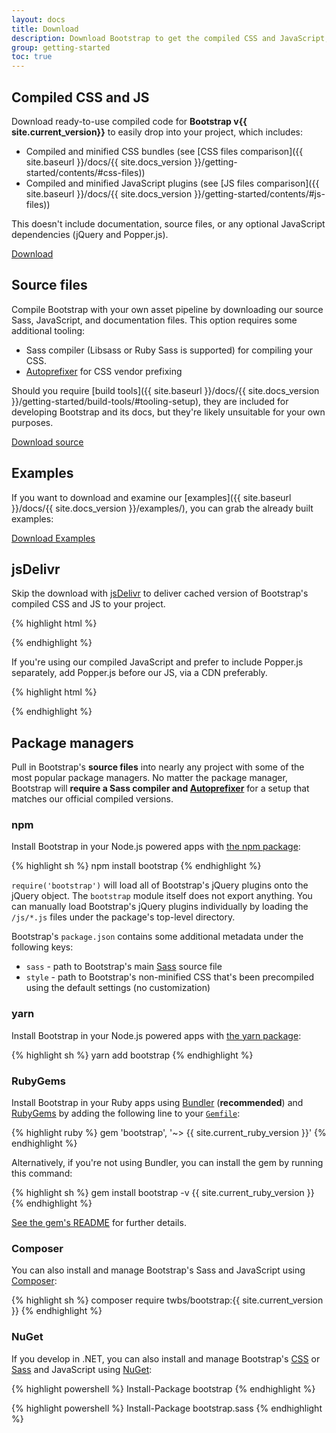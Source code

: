 ```yaml
---
layout: docs
title: Download
description: Download Bootstrap to get the compiled CSS and JavaScript, source code, or include it with your favorite package managers like npm, RubyGems, and more.
group: getting-started
toc: true
---
```


## Compiled CSS and JS

Download ready-to-use compiled code for **Bootstrap v{{ site.current_version}}** to easily drop into your project, which includes:

- Compiled and minified CSS bundles (see [CSS files comparison]({{ site.baseurl }}/docs/{{ site.docs_version }}/getting-started/contents/#css-files))
- Compiled and minified JavaScript plugins (see [JS files comparison]({{ site.baseurl }}/docs/{{ site.docs_version }}/getting-started/contents/#js-files))

This doesn't include documentation, source files, or any optional JavaScript dependencies (jQuery and Popper.js).

<a href="{{ site.download.dist }}" class="btn btn-bd-primary" onclick="ga('send', 'event', 'Getting started', 'Download', 'Download Bootstrap');">Download</a>

## Source files

Compile Bootstrap with your own asset pipeline by downloading our source Sass, JavaScript, and documentation files. This option requires some additional tooling:

- Sass compiler (Libsass or Ruby Sass is supported) for compiling your CSS.
- [Autoprefixer](https://github.com/postcss/autoprefixer) for CSS vendor prefixing

Should you require [build tools]({{ site.baseurl }}/docs/{{ site.docs_version }}/getting-started/build-tools/#tooling-setup), they are included for developing Bootstrap and its docs, but they're likely unsuitable for your own purposes.

<a href="{{ site.download.source }}" class="btn btn-bd-primary" onclick="ga('send', 'event', 'Getting started', 'Download', 'Download source');">Download source</a>

## Examples

If you want to download and examine our [examples]({{ site.baseurl }}/docs/{{ site.docs_version }}/examples/), you can grab the already built examples:

<a href="{{ site.download.dist_examples }}" class="btn btn-bd-primary" onclick="ga('send', 'event', 'Getting started', 'Download', 'Download Examples');">Download Examples</a>

## jsDelivr

Skip the download with [jsDelivr](https://www.jsdelivr.com/) to deliver cached version of Bootstrap's compiled CSS and JS to your project.

{% highlight html %}
<link rel="stylesheet" href="{{ site.cdn.css }}" integrity="{{ site.cdn.css_hash }}" crossorigin="anonymous">
<script src="{{ site.cdn.js_bundle }}" integrity="{{ site.cdn.js_bundle_hash }}" crossorigin="anonymous"></script>
{% endhighlight %}

If you're using our compiled JavaScript and prefer to include Popper.js separately, add Popper.js before our JS, via a CDN preferably.

{% highlight html %}
<script src="{{ site.cdn.jquery }}" integrity="{{ site.cdn.jquery_hash }}" crossorigin="anonymous"></script>
<script src="{{ site.cdn.popper }}" integrity="{{ site.cdn.popper_hash }}" crossorigin="anonymous"></script>
<script src="{{ site.cdn.js }}" integrity="{{ site.cdn.js_hash }}" crossorigin="anonymous"></script>
{% endhighlight %}

## Package managers

Pull in Bootstrap's **source files** into nearly any project with some of the most popular package managers. No matter the package manager, Bootstrap will **require a Sass compiler and [Autoprefixer](https://github.com/postcss/autoprefixer)** for a setup that matches our official compiled versions.

### npm

Install Bootstrap in your Node.js powered apps with [the npm package](https://www.npmjs.com/package/bootstrap):

{% highlight sh %}
npm install bootstrap
{% endhighlight %}

`require('bootstrap')` will load all of Bootstrap's jQuery plugins onto the jQuery object. The `bootstrap` module itself does not export anything. You can manually load Bootstrap's jQuery plugins individually by loading the `/js/*.js` files under the package's top-level directory.

Bootstrap's `package.json` contains some additional metadata under the following keys:

- `sass` - path to Bootstrap's main [Sass](https://sass-lang.com/) source file
- `style` - path to Bootstrap's non-minified CSS that's been precompiled using the default settings (no customization)

### yarn

Install Bootstrap in your Node.js powered apps with [the yarn package](https://yarnpkg.com/en/package/bootstrap):

{% highlight sh %}
yarn add bootstrap
{% endhighlight %}

### RubyGems

Install Bootstrap in your Ruby apps using [Bundler](https://bundler.io/) (**recommended**) and [RubyGems](https://rubygems.org/) by adding the following line to your [`Gemfile`](https://bundler.io/gemfile.html):

{% highlight ruby %}
gem 'bootstrap', '~> {{ site.current_ruby_version }}'
{% endhighlight %}

Alternatively, if you're not using Bundler, you can install the gem by running this command:

{% highlight sh %}
gem install bootstrap -v {{ site.current_ruby_version }}
{% endhighlight %}

[See the gem's README](https://github.com/twbs/bootstrap-rubygem/blob/master/README.md) for further details.

### Composer

You can also install and manage Bootstrap's Sass and JavaScript using [Composer](https://getcomposer.org/):

{% highlight sh %}
composer require twbs/bootstrap:{{ site.current_version }}
{% endhighlight %}

### NuGet

If you develop in .NET, you can also install and manage Bootstrap's [CSS](https://www.nuget.org/packages/bootstrap/) or [Sass](https://www.nuget.org/packages/bootstrap.sass/) and JavaScript using [NuGet](https://www.nuget.org/):

{% highlight powershell %}
Install-Package bootstrap
{% endhighlight %}

{% highlight powershell %}
Install-Package bootstrap.sass
{% endhighlight %}
